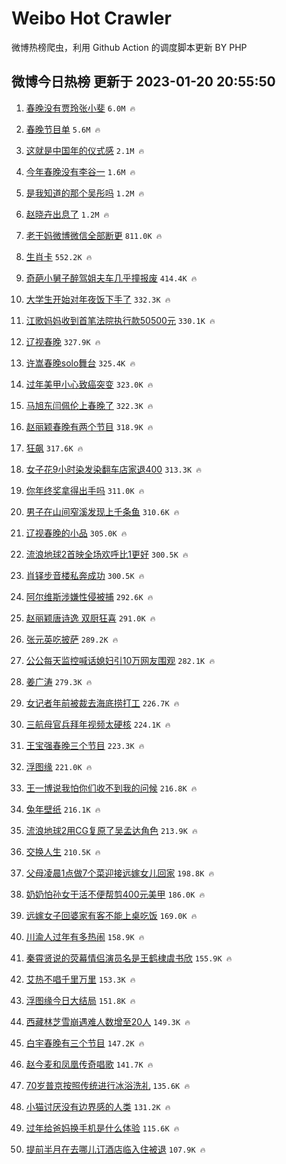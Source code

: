 # Weibo Hot Crawler 



微博热榜爬虫，利用 Github Action 的调度脚本更新 BY PHP 


## 微博今日热榜 更新于 2023-01-20 20:55:50 
1. [春晚没有贾玲张小斐](https://s.weibo.com/weibo?q=%E6%98%A5%E6%99%9A%E6%B2%A1%E6%9C%89%E8%B4%BE%E7%8E%B2%E5%BC%A0%E5%B0%8F%E6%96%90&t=31&band_rank=1&Refer=top) `6.0M 🔥` 

1. [春晚节目单](https://s.weibo.com/weibo?q=%23%E6%98%A5%E6%99%9A%E8%8A%82%E7%9B%AE%E5%8D%95%23&t=31&band_rank=2&Refer=top) `5.6M 🔥` 

1. [这就是中国年的仪式感](https://s.weibo.com/weibo?q=%23%E8%BF%99%E5%B0%B1%E6%98%AF%E4%B8%AD%E5%9B%BD%E5%B9%B4%E7%9A%84%E4%BB%AA%E5%BC%8F%E6%84%9F%23&t=31&band_rank=3&Refer=top) `2.1M 🔥` 

1. [今年春晚没有李谷一](https://s.weibo.com/weibo?q=%E4%BB%8A%E5%B9%B4%E6%98%A5%E6%99%9A%E6%B2%A1%E6%9C%89%E6%9D%8E%E8%B0%B7%E4%B8%80&t=31&band_rank=4&Refer=top) `1.6M 🔥` 

1. [是我知道的那个吴彤吗](https://s.weibo.com/weibo?q=%23%E6%98%AF%E6%88%91%E7%9F%A5%E9%81%93%E7%9A%84%E9%82%A3%E4%B8%AA%E5%90%B4%E5%BD%A4%E5%90%97%23&t=31&band_rank=5&Refer=top) `1.2M 🔥` 

1. [赵晓卉出息了](https://s.weibo.com/weibo?q=%23%E8%B5%B5%E6%99%93%E5%8D%89%E5%87%BA%E6%81%AF%E4%BA%86%23&t=31&band_rank=6&Refer=top) `1.2M 🔥` 

1. [老干妈微博微信全部断更](https://s.weibo.com/weibo?q=%23%E8%80%81%E5%B9%B2%E5%A6%88%E5%BE%AE%E5%8D%9A%E5%BE%AE%E4%BF%A1%E5%85%A8%E9%83%A8%E6%96%AD%E6%9B%B4%23&t=31&band_rank=7&Refer=top) `811.0K 🔥` 

1. [生肖卡](https://s.weibo.com/weibo?q=%23%E7%94%9F%E8%82%96%E5%8D%A1%23&t=31&band_rank=8&Refer=top) `552.2K 🔥` 

1. [奇葩小舅子醉驾姐夫车几乎撞报废](https://s.weibo.com/weibo?q=%23%E5%A5%87%E8%91%A9%E5%B0%8F%E8%88%85%E5%AD%90%E9%86%89%E9%A9%BE%E5%A7%90%E5%A4%AB%E8%BD%A6%E5%87%A0%E4%B9%8E%E6%92%9E%E6%8A%A5%E5%BA%9F%23&t=31&band_rank=9&Refer=top) `414.4K 🔥` 

1. [大学生开始对年夜饭下手了](https://s.weibo.com/weibo?q=%23%E5%A4%A7%E5%AD%A6%E7%94%9F%E5%BC%80%E5%A7%8B%E5%AF%B9%E5%B9%B4%E5%A4%9C%E9%A5%AD%E4%B8%8B%E6%89%8B%E4%BA%86%23&t=31&band_rank=10&Refer=top) `332.3K 🔥` 

1. [江歌妈妈收到首笔法院执行款50500元](https://s.weibo.com/weibo?q=%23%E6%B1%9F%E6%AD%8C%E5%A6%88%E5%A6%88%E6%94%B6%E5%88%B0%E9%A6%96%E7%AC%94%E6%B3%95%E9%99%A2%E6%89%A7%E8%A1%8C%E6%AC%BE50500%E5%85%83%23&t=31&band_rank=11&Refer=top) `330.1K 🔥` 

1. [辽视春晚](https://s.weibo.com/weibo?q=%E8%BE%BD%E8%A7%86%E6%98%A5%E6%99%9A&t=31&band_rank=12&Refer=top) `327.9K 🔥` 

1. [许嵩春晚solo舞台](https://s.weibo.com/weibo?q=%23%E8%AE%B8%E5%B5%A9%E6%98%A5%E6%99%9Asolo%E8%88%9E%E5%8F%B0%23&t=31&band_rank=13&Refer=top) `325.4K 🔥` 

1. [过年美甲小心致癌突变](https://s.weibo.com/weibo?q=%23%E8%BF%87%E5%B9%B4%E7%BE%8E%E7%94%B2%E5%B0%8F%E5%BF%83%E8%87%B4%E7%99%8C%E7%AA%81%E5%8F%98%23&t=31&band_rank=14&Refer=top) `323.0K 🔥` 

1. [马旭东闫佩伦上春晚了](https://s.weibo.com/weibo?q=%23%E9%A9%AC%E6%97%AD%E4%B8%9C%E9%97%AB%E4%BD%A9%E4%BC%A6%E4%B8%8A%E6%98%A5%E6%99%9A%E4%BA%86%23&t=31&band_rank=15&Refer=top) `322.3K 🔥` 

1. [赵丽颖春晚有两个节目](https://s.weibo.com/weibo?q=%23%E8%B5%B5%E4%B8%BD%E9%A2%96%E6%98%A5%E6%99%9A%E6%9C%89%E4%B8%A4%E4%B8%AA%E8%8A%82%E7%9B%AE%23&t=31&band_rank=16&Refer=top) `318.9K 🔥` 

1. [狂飙](https://s.weibo.com/weibo?q=%E7%8B%82%E9%A3%99&t=31&band_rank=17&Refer=top) `317.6K 🔥` 

1. [女子花9小时染发染翻车店家退400](https://s.weibo.com/weibo?q=%23%E5%A5%B3%E5%AD%90%E8%8A%B19%E5%B0%8F%E6%97%B6%E6%9F%93%E5%8F%91%E6%9F%93%E7%BF%BB%E8%BD%A6%E5%BA%97%E5%AE%B6%E9%80%80400%23&t=31&band_rank=18&Refer=top) `313.3K 🔥` 

1. [你年终奖拿得出手吗](https://s.weibo.com/weibo?q=%23%E4%BD%A0%E5%B9%B4%E7%BB%88%E5%A5%96%E6%8B%BF%E5%BE%97%E5%87%BA%E6%89%8B%E5%90%97%23&t=31&band_rank=19&Refer=top) `311.0K 🔥` 

1. [男子在山间窄溪发现上千条鱼](https://s.weibo.com/weibo?q=%23%E7%94%B7%E5%AD%90%E5%9C%A8%E5%B1%B1%E9%97%B4%E7%AA%84%E6%BA%AA%E5%8F%91%E7%8E%B0%E4%B8%8A%E5%8D%83%E6%9D%A1%E9%B1%BC%23&t=31&band_rank=20&Refer=top) `310.6K 🔥` 

1. [辽视春晚的小品](https://s.weibo.com/weibo?q=%E8%BE%BD%E8%A7%86%E6%98%A5%E6%99%9A%E7%9A%84%E5%B0%8F%E5%93%81&t=31&band_rank=21&Refer=top) `305.0K 🔥` 

1. [流浪地球2首映全场欢呼比1更好](https://s.weibo.com/weibo?q=%23%E6%B5%81%E6%B5%AA%E5%9C%B0%E7%90%832%E9%A6%96%E6%98%A0%E5%85%A8%E5%9C%BA%E6%AC%A2%E5%91%BC%E6%AF%941%E6%9B%B4%E5%A5%BD%23&t=31&band_rank=22&Refer=top) `300.5K 🔥` 

1. [肖铎步音楼私奔成功](https://s.weibo.com/weibo?q=%23%E8%82%96%E9%93%8E%E6%AD%A5%E9%9F%B3%E6%A5%BC%E7%A7%81%E5%A5%94%E6%88%90%E5%8A%9F%23&t=31&band_rank=23&Refer=top) `300.5K 🔥` 

1. [阿尔维斯涉嫌性侵被捕](https://s.weibo.com/weibo?q=%23%E9%98%BF%E5%B0%94%E7%BB%B4%E6%96%AF%E6%B6%89%E5%AB%8C%E6%80%A7%E4%BE%B5%E8%A2%AB%E6%8D%95%23&t=31&band_rank=24&Refer=top) `292.6K 🔥` 

1. [赵丽颖唐诗逸 双厨狂喜](https://s.weibo.com/weibo?q=%E8%B5%B5%E4%B8%BD%E9%A2%96%E5%94%90%E8%AF%97%E9%80%B8%20%E5%8F%8C%E5%8E%A8%E7%8B%82%E5%96%9C&t=31&band_rank=25&Refer=top) `291.0K 🔥` 

1. [张元英吃披萨](https://s.weibo.com/weibo?q=%23%E5%BC%A0%E5%85%83%E8%8B%B1%E5%90%83%E6%8A%AB%E8%90%A8%23&t=31&band_rank=26&Refer=top) `289.2K 🔥` 

1. [公公每天监控喊话媳妇引10万网友围观](https://s.weibo.com/weibo?q=%23%E5%85%AC%E5%85%AC%E6%AF%8F%E5%A4%A9%E7%9B%91%E6%8E%A7%E5%96%8A%E8%AF%9D%E5%AA%B3%E5%A6%87%E5%BC%9510%E4%B8%87%E7%BD%91%E5%8F%8B%E5%9B%B4%E8%A7%82%23&t=31&band_rank=27&Refer=top) `282.1K 🔥` 

1. [姜广涛](https://s.weibo.com/weibo?q=%23%E5%A7%9C%E5%B9%BF%E6%B6%9B%23&t=31&band_rank=28&Refer=top) `279.3K 🔥` 

1. [女记者年前被裁去海底捞打工](https://s.weibo.com/weibo?q=%23%E5%A5%B3%E8%AE%B0%E8%80%85%E5%B9%B4%E5%89%8D%E8%A2%AB%E8%A3%81%E5%8E%BB%E6%B5%B7%E5%BA%95%E6%8D%9E%E6%89%93%E5%B7%A5%23&t=31&band_rank=29&Refer=top) `226.7K 🔥` 

1. [三航母官兵拜年视频太硬核](https://s.weibo.com/weibo?q=%23%E4%B8%89%E8%88%AA%E6%AF%8D%E5%AE%98%E5%85%B5%E6%8B%9C%E5%B9%B4%E8%A7%86%E9%A2%91%E5%A4%AA%E7%A1%AC%E6%A0%B8%23&t=31&band_rank=30&Refer=top) `224.1K 🔥` 

1. [王宝强春晚三个节目](https://s.weibo.com/weibo?q=%23%E7%8E%8B%E5%AE%9D%E5%BC%BA%E6%98%A5%E6%99%9A%E4%B8%89%E4%B8%AA%E8%8A%82%E7%9B%AE%23&t=31&band_rank=31&Refer=top) `223.3K 🔥` 

1. [浮图缘](https://s.weibo.com/weibo?q=%E6%B5%AE%E5%9B%BE%E7%BC%98&t=31&band_rank=32&Refer=top) `221.0K 🔥` 

1. [王一博说我怕你们收不到我的问候](https://s.weibo.com/weibo?q=%23%E7%8E%8B%E4%B8%80%E5%8D%9A%E8%AF%B4%E6%88%91%E6%80%95%E4%BD%A0%E4%BB%AC%E6%94%B6%E4%B8%8D%E5%88%B0%E6%88%91%E7%9A%84%E9%97%AE%E5%80%99%23&t=31&band_rank=33&Refer=top) `216.8K 🔥` 

1. [兔年壁纸](https://s.weibo.com/weibo?q=%E5%85%94%E5%B9%B4%E5%A3%81%E7%BA%B8&t=31&band_rank=34&Refer=top) `216.1K 🔥` 

1. [流浪地球2用CG复原了吴孟达角色](https://s.weibo.com/weibo?q=%23%E6%B5%81%E6%B5%AA%E5%9C%B0%E7%90%832%E7%94%A8CG%E5%A4%8D%E5%8E%9F%E4%BA%86%E5%90%B4%E5%AD%9F%E8%BE%BE%E8%A7%92%E8%89%B2%23&t=31&band_rank=35&Refer=top) `213.9K 🔥` 

1. [交换人生](https://s.weibo.com/weibo?q=%E4%BA%A4%E6%8D%A2%E4%BA%BA%E7%94%9F&t=31&band_rank=36&Refer=top) `210.5K 🔥` 

1. [父母凌晨1点做7个菜迎接远嫁女儿回家](https://s.weibo.com/weibo?q=%23%E7%88%B6%E6%AF%8D%E5%87%8C%E6%99%A81%E7%82%B9%E5%81%9A7%E4%B8%AA%E8%8F%9C%E8%BF%8E%E6%8E%A5%E8%BF%9C%E5%AB%81%E5%A5%B3%E5%84%BF%E5%9B%9E%E5%AE%B6%23&t=31&band_rank=37&Refer=top) `198.8K 🔥` 

1. [奶奶怕孙女干活不便帮剪400元美甲](https://s.weibo.com/weibo?q=%23%E5%A5%B6%E5%A5%B6%E6%80%95%E5%AD%99%E5%A5%B3%E5%B9%B2%E6%B4%BB%E4%B8%8D%E4%BE%BF%E5%B8%AE%E5%89%AA400%E5%85%83%E7%BE%8E%E7%94%B2%23&t=31&band_rank=38&Refer=top) `186.0K 🔥` 

1. [远嫁女子回婆家有客不能上桌吃饭](https://s.weibo.com/weibo?q=%23%E8%BF%9C%E5%AB%81%E5%A5%B3%E5%AD%90%E5%9B%9E%E5%A9%86%E5%AE%B6%E6%9C%89%E5%AE%A2%E4%B8%8D%E8%83%BD%E4%B8%8A%E6%A1%8C%E5%90%83%E9%A5%AD%23&t=31&band_rank=39&Refer=top) `169.0K 🔥` 

1. [川渝人过年有多热闹](https://s.weibo.com/weibo?q=%23%E5%B7%9D%E6%B8%9D%E4%BA%BA%E8%BF%87%E5%B9%B4%E6%9C%89%E5%A4%9A%E7%83%AD%E9%97%B9%23&t=31&band_rank=40&Refer=top) `158.9K 🔥` 

1. [秦霄贤说的荧幕情侣演员名是王鹤棣虞书欣](https://s.weibo.com/weibo?q=%23%E7%A7%A6%E9%9C%84%E8%B4%A4%E8%AF%B4%E7%9A%84%E8%8D%A7%E5%B9%95%E6%83%85%E4%BE%A3%E6%BC%94%E5%91%98%E5%90%8D%E6%98%AF%E7%8E%8B%E9%B9%A4%E6%A3%A3%E8%99%9E%E4%B9%A6%E6%AC%A3%23&t=31&band_rank=41&Refer=top) `155.9K 🔥` 

1. [艾热不唱千里万里](https://s.weibo.com/weibo?q=%E8%89%BE%E7%83%AD%E4%B8%8D%E5%94%B1%E5%8D%83%E9%87%8C%E4%B8%87%E9%87%8C&t=31&band_rank=42&Refer=top) `153.3K 🔥` 

1. [浮图缘今日大结局](https://s.weibo.com/weibo?q=%23%E6%B5%AE%E5%9B%BE%E7%BC%98%E4%BB%8A%E6%97%A5%E5%A4%A7%E7%BB%93%E5%B1%80%23&t=31&band_rank=43&Refer=top) `151.8K 🔥` 

1. [西藏林芝雪崩遇难人数增至20人](https://s.weibo.com/weibo?q=%23%E8%A5%BF%E8%97%8F%E6%9E%97%E8%8A%9D%E9%9B%AA%E5%B4%A9%E9%81%87%E9%9A%BE%E4%BA%BA%E6%95%B0%E5%A2%9E%E8%87%B320%E4%BA%BA%23&t=31&band_rank=44&Refer=top) `149.3K 🔥` 

1. [白宇春晚有三个节目](https://s.weibo.com/weibo?q=%23%E7%99%BD%E5%AE%87%E6%98%A5%E6%99%9A%E6%9C%89%E4%B8%89%E4%B8%AA%E8%8A%82%E7%9B%AE%23&t=31&band_rank=45&Refer=top) `147.2K 🔥` 

1. [赵今麦和凤凰传奇唱歌](https://s.weibo.com/weibo?q=%E8%B5%B5%E4%BB%8A%E9%BA%A6%E5%92%8C%E5%87%A4%E5%87%B0%E4%BC%A0%E5%A5%87%E5%94%B1%E6%AD%8C&t=31&band_rank=46&Refer=top) `141.7K 🔥` 

1. [70岁普京按照传统进行冰浴洗礼](https://s.weibo.com/weibo?q=%2370%E5%B2%81%E6%99%AE%E4%BA%AC%E6%8C%89%E7%85%A7%E4%BC%A0%E7%BB%9F%E8%BF%9B%E8%A1%8C%E5%86%B0%E6%B5%B4%E6%B4%97%E7%A4%BC%23&t=31&band_rank=47&Refer=top) `135.6K 🔥` 

1. [小猫讨厌没有边界感的人类](https://s.weibo.com/weibo?q=%23%E5%B0%8F%E7%8C%AB%E8%AE%A8%E5%8E%8C%E6%B2%A1%E6%9C%89%E8%BE%B9%E7%95%8C%E6%84%9F%E7%9A%84%E4%BA%BA%E7%B1%BB%23&t=31&band_rank=48&Refer=top) `131.2K 🔥` 

1. [过年给爸妈换手机是什么体验](https://s.weibo.com/weibo?q=%23%E8%BF%87%E5%B9%B4%E7%BB%99%E7%88%B8%E5%A6%88%E6%8D%A2%E6%89%8B%E6%9C%BA%E6%98%AF%E4%BB%80%E4%B9%88%E4%BD%93%E9%AA%8C%23&t=31&band_rank=49&Refer=top) `115.6K 🔥` 

1. [提前半月在去哪儿订酒店临入住被退](https://s.weibo.com/weibo?q=%23%E6%8F%90%E5%89%8D%E5%8D%8A%E6%9C%88%E5%9C%A8%E5%8E%BB%E5%93%AA%E5%84%BF%E8%AE%A2%E9%85%92%E5%BA%97%E4%B8%B4%E5%85%A5%E4%BD%8F%E8%A2%AB%E9%80%80%23&t=31&band_rank=50&Refer=top) `107.9K 🔥` 

